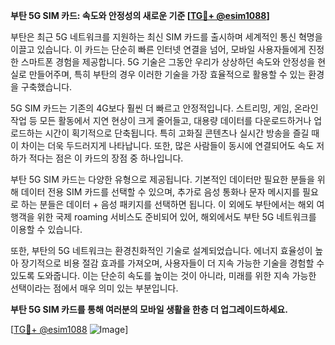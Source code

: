 **부탄 5G SIM 카드: 속도와 안정성의 새로운 기준 [[TG💪+ @esim1088](https://t.me/s/esim1088)]**

부탄은 최근 5G 네트워크를 지원하는 최신 SIM 카드를 출시하며 세계적인 통신 혁명을 이끌고 있습니다. 이 카드는 단순히 빠른 인터넷 연결을 넘어, 모바일 사용자들에게 진정한 스마트폰 경험을 제공합니다. 5G 기술은 그동안 우리가 상상하던 속도와 안정성을 현실로 만들어주며, 특히 부탄의 경우 이러한 기술을 가장 효율적으로 활용할 수 있는 환경을 구축했습니다.

5G SIM 카드는 기존의 4G보다 훨씬 더 빠르고 안정적입니다. 스트리밍, 게임, 온라인 작업 등 모든 활동에서 지연 현상이 크게 줄어들고, 대용량 데이터를 다운로드하거나 업로드하는 시간이 획기적으로 단축됩니다. 특히 고화질 콘텐츠나 실시간 방송을 즐길 때 이 차이는 더욱 두드러지게 나타납니다. 또한, 많은 사람들이 동시에 연결되어도 속도 저하가 적다는 점은 이 카드의 장점 중 하나입니다.

부탄 5G SIM 카드는 다양한 유형으로 제공됩니다. 기본적인 데이터만 필요한 분들을 위해 데이터 전용 SIM 카드를 선택할 수 있으며, 추가로 음성 통화나 문자 메시지를 필요로 하는 분들은 데이터 + 음성 패키지를 선택하면 됩니다. 이 외에도 부탄에서는 해외 여행객을 위한 국제 roaming 서비스도 준비되어 있어, 해외에서도 부탄 5G 네트워크를 이용할 수 있습니다.

또한, 부탄의 5G 네트워크는 환경친화적인 기술로 설계되었습니다. 에너지 효율성이 높아 장기적으로 비용 절감 효과를 가져오며, 사용자들이 더 지속 가능한 기술을 경험할 수 있도록 도와줍니다. 이는 단순히 속도를 높이는 것이 아니라, 미래를 위한 지속 가능한 선택이라는 점에서 매우 의미 있는 부분입니다.

**부탄 5G SIM 카드를 통해 여러분의 모바일 생활을 한층 더 업그레이드하세요.**

[[TG💪+ @esim1088](https://t.me/s/esim1088) ![Image](https://i.postimg.cc/Y0z9fWf4/image.png)]